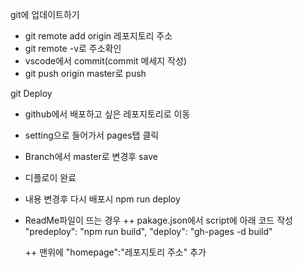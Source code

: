 git에 업데이트하기
- git remote add origin 레포지토리 주소
- git remote -v로 주소확인
- vscode에서 commit(commit 메세지 작성)
- git push origin master로 push

git Deploy
- github에서 배포하고 싶은 레포지토리로 이동
- setting으로 들어가서 pages탭 클릭
- Branch에서 master로 변경후 save
- 디플로이 완료
- 내용 변경후 다시 배포시 npm run deploy
- ReadMe파일이 뜨는 경우 
  ++ pakage.json에서 script에 아래 코드 작성
    "predeploy": "npm run build",
    "deploy": "gh-pages -d build"
  
  ++ 맨위에 "homepage":"레포지토리 주소" 추가 